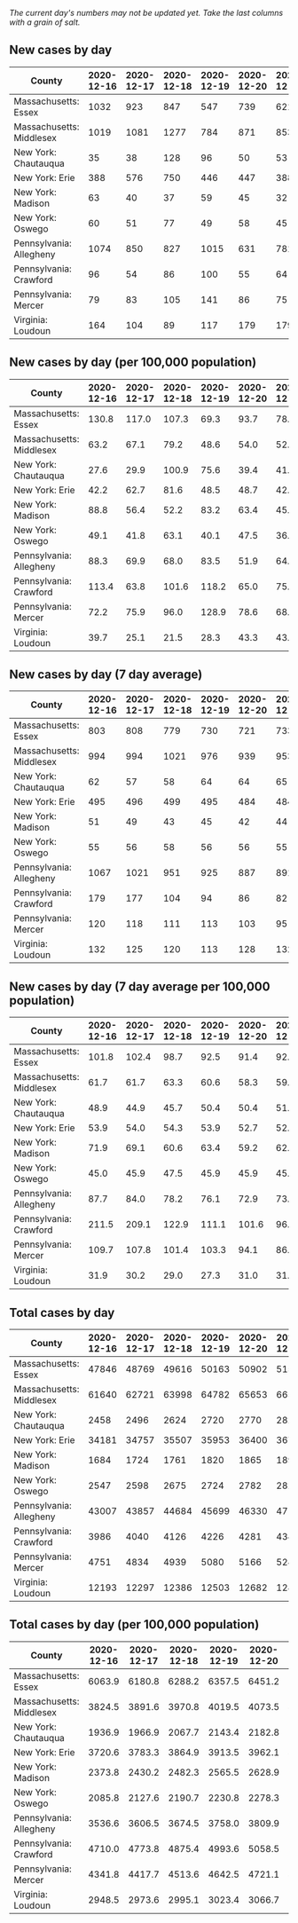 _The current day's numbers may not be updated yet. Take the last columns with a grain of salt._
## New cases by day

| County | 2020-12-16 | 2020-12-17 | 2020-12-18 | 2020-12-19 | 2020-12-20 | 2020-12-21 | 2020-12-22 |
| --- | --- | --- | --- | --- | --- | --- | --- |
| Massachusetts: Essex | 1032 | 923 | 847 | 547 | 739 | 621 |  |
| Massachusetts: Middlesex | 1019 | 1081 | 1277 | 784 | 871 | 853 |  |
| New York: Chautauqua | 35 | 38 | 128 | 96 | 50 | 53 |  |
| New York: Erie | 388 | 576 | 750 | 446 | 447 | 388 |  |
| New York: Madison | 63 | 40 | 37 | 59 | 45 | 32 |  |
| New York: Oswego | 60 | 51 | 77 | 49 | 58 | 45 |  |
| Pennsylvania: Allegheny | 1074 | 850 | 827 | 1015 | 631 | 781 |  |
| Pennsylvania: Crawford | 96 | 54 | 86 | 100 | 55 | 64 |  |
| Pennsylvania: Mercer | 79 | 83 | 105 | 141 | 86 | 75 |  |
| Virginia: Loudoun | 164 | 104 | 89 | 117 | 179 | 179 |  |

## New cases by day (per 100,000 population)

| County | 2020-12-16 | 2020-12-17 | 2020-12-18 | 2020-12-19 | 2020-12-20 | 2020-12-21 | 2020-12-22 |
| --- | --- | --- | --- | --- | --- | --- | --- |
| Massachusetts: Essex | 130.8 | 117.0 | 107.3 | 69.3 | 93.7 | 78.7 |  |
| Massachusetts: Middlesex | 63.2 | 67.1 | 79.2 | 48.6 | 54.0 | 52.9 |  |
| New York: Chautauqua | 27.6 | 29.9 | 100.9 | 75.6 | 39.4 | 41.8 |  |
| New York: Erie | 42.2 | 62.7 | 81.6 | 48.5 | 48.7 | 42.2 |  |
| New York: Madison | 88.8 | 56.4 | 52.2 | 83.2 | 63.4 | 45.1 |  |
| New York: Oswego | 49.1 | 41.8 | 63.1 | 40.1 | 47.5 | 36.9 |  |
| Pennsylvania: Allegheny | 88.3 | 69.9 | 68.0 | 83.5 | 51.9 | 64.2 |  |
| Pennsylvania: Crawford | 113.4 | 63.8 | 101.6 | 118.2 | 65.0 | 75.6 |  |
| Pennsylvania: Mercer | 72.2 | 75.9 | 96.0 | 128.9 | 78.6 | 68.5 |  |
| Virginia: Loudoun | 39.7 | 25.1 | 21.5 | 28.3 | 43.3 | 43.3 |  |

## New cases by day (7 day average)

| County | 2020-12-16 | 2020-12-17 | 2020-12-18 | 2020-12-19 | 2020-12-20 | 2020-12-21 | 2020-12-22 |
| --- | --- | --- | --- | --- | --- | --- | --- |
| Massachusetts: Essex | 803 | 808 | 779 | 730 | 721 | 733 |  |
| Massachusetts: Middlesex | 994 | 994 | 1021 | 976 | 939 | 953 |  |
| New York: Chautauqua | 62 | 57 | 58 | 64 | 64 | 65 |  |
| New York: Erie | 495 | 496 | 499 | 495 | 484 | 484 |  |
| New York: Madison | 51 | 49 | 43 | 45 | 42 | 44 |  |
| New York: Oswego | 55 | 56 | 58 | 56 | 56 | 55 |  |
| Pennsylvania: Allegheny | 1067 | 1021 | 951 | 925 | 887 | 891 |  |
| Pennsylvania: Crawford | 179 | 177 | 104 | 94 | 86 | 82 |  |
| Pennsylvania: Mercer | 120 | 118 | 111 | 113 | 103 | 95 |  |
| Virginia: Loudoun | 132 | 125 | 120 | 113 | 128 | 132 |  |

## New cases by day (7 day average per 100,000 population)

| County | 2020-12-16 | 2020-12-17 | 2020-12-18 | 2020-12-19 | 2020-12-20 | 2020-12-21 | 2020-12-22 |
| --- | --- | --- | --- | --- | --- | --- | --- |
| Massachusetts: Essex | 101.8 | 102.4 | 98.7 | 92.5 | 91.4 | 92.9 |  |
| Massachusetts: Middlesex | 61.7 | 61.7 | 63.3 | 60.6 | 58.3 | 59.1 |  |
| New York: Chautauqua | 48.9 | 44.9 | 45.7 | 50.4 | 50.4 | 51.2 |  |
| New York: Erie | 53.9 | 54.0 | 54.3 | 53.9 | 52.7 | 52.7 |  |
| New York: Madison | 71.9 | 69.1 | 60.6 | 63.4 | 59.2 | 62.0 |  |
| New York: Oswego | 45.0 | 45.9 | 47.5 | 45.9 | 45.9 | 45.0 |  |
| Pennsylvania: Allegheny | 87.7 | 84.0 | 78.2 | 76.1 | 72.9 | 73.3 |  |
| Pennsylvania: Crawford | 211.5 | 209.1 | 122.9 | 111.1 | 101.6 | 96.9 |  |
| Pennsylvania: Mercer | 109.7 | 107.8 | 101.4 | 103.3 | 94.1 | 86.8 |  |
| Virginia: Loudoun | 31.9 | 30.2 | 29.0 | 27.3 | 31.0 | 31.9 |  |

## Total cases by day

| County | 2020-12-16 | 2020-12-17 | 2020-12-18 | 2020-12-19 | 2020-12-20 | 2020-12-21 | 2020-12-22 |
| --- | --- | --- | --- | --- | --- | --- | --- |
| Massachusetts: Essex | 47846 | 48769 | 49616 | 50163 | 50902 | 51523 |  |
| Massachusetts: Middlesex | 61640 | 62721 | 63998 | 64782 | 65653 | 66506 |  |
| New York: Chautauqua | 2458 | 2496 | 2624 | 2720 | 2770 | 2823 |  |
| New York: Erie | 34181 | 34757 | 35507 | 35953 | 36400 | 36788 |  |
| New York: Madison | 1684 | 1724 | 1761 | 1820 | 1865 | 1897 |  |
| New York: Oswego | 2547 | 2598 | 2675 | 2724 | 2782 | 2827 |  |
| Pennsylvania: Allegheny | 43007 | 43857 | 44684 | 45699 | 46330 | 47111 |  |
| Pennsylvania: Crawford | 3986 | 4040 | 4126 | 4226 | 4281 | 4345 |  |
| Pennsylvania: Mercer | 4751 | 4834 | 4939 | 5080 | 5166 | 5241 |  |
| Virginia: Loudoun | 12193 | 12297 | 12386 | 12503 | 12682 | 12861 |  |

## Total cases by day (per 100,000 population)

| County | 2020-12-16 | 2020-12-17 | 2020-12-18 | 2020-12-19 | 2020-12-20 | 2020-12-21 | 2020-12-22 |
| --- | --- | --- | --- | --- | --- | --- | --- |
| Massachusetts: Essex | 6063.9 | 6180.8 | 6288.2 | 6357.5 | 6451.2 | 6529.9 |  |
| Massachusetts: Middlesex | 3824.5 | 3891.6 | 3970.8 | 4019.5 | 4073.5 | 4126.5 |  |
| New York: Chautauqua | 1936.9 | 1966.9 | 2067.7 | 2143.4 | 2182.8 | 2224.5 |  |
| New York: Erie | 3720.6 | 3783.3 | 3864.9 | 3913.5 | 3962.1 | 4004.3 |  |
| New York: Madison | 2373.8 | 2430.2 | 2482.3 | 2565.5 | 2628.9 | 2674.1 |  |
| New York: Oswego | 2085.8 | 2127.6 | 2190.7 | 2230.8 | 2278.3 | 2315.1 |  |
| Pennsylvania: Allegheny | 3536.6 | 3606.5 | 3674.5 | 3758.0 | 3809.9 | 3874.1 |  |
| Pennsylvania: Crawford | 4710.0 | 4773.8 | 4875.4 | 4993.6 | 5058.5 | 5134.2 |  |
| Pennsylvania: Mercer | 4341.8 | 4417.7 | 4513.6 | 4642.5 | 4721.1 | 4789.6 |  |
| Virginia: Loudoun | 2948.5 | 2973.6 | 2995.1 | 3023.4 | 3066.7 | 3110.0 |  |

